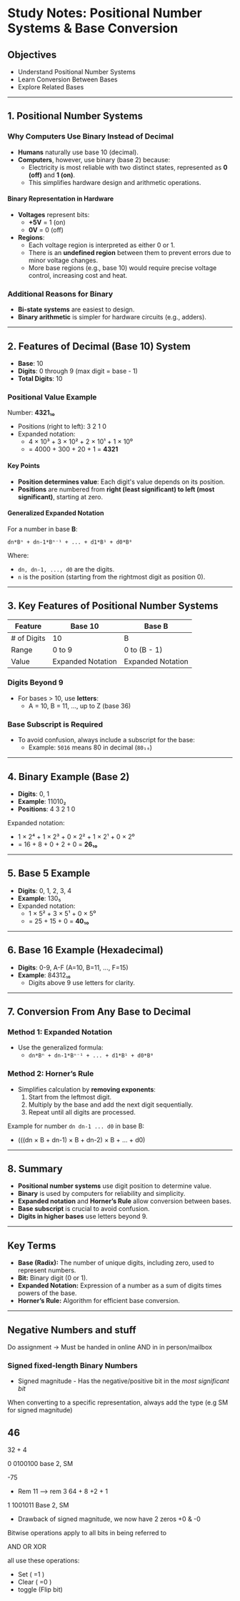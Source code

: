 # Study Notes: Positional Number Systems & Base Conversion

## Objectives
- Understand Positional Number Systems
- Learn Conversion Between Bases
- Explore Related Bases

---

## 1. Positional Number Systems

### Why Computers Use Binary Instead of Decimal
- **Humans** naturally use base 10 (decimal).
- **Computers**, however, use binary (base 2) because:
  - Electricity is most reliable with two distinct states, represented as **0 (off)** and **1 (on)**.
  - This simplifies hardware design and arithmetic operations.

#### Binary Representation in Hardware
- **Voltages** represent bits:
  - **+5V** = 1 (on)
  - **0V** = 0 (off)
- **Regions**:
  - Each voltage region is interpreted as either 0 or 1.
  - There is an **undefined region** between them to prevent errors due to minor voltage changes.
  - More base regions (e.g., base 10) would require precise voltage control, increasing cost and heat.

### Additional Reasons for Binary
- **Bi-state systems** are easiest to design.
- **Binary arithmetic** is simpler for hardware circuits (e.g., adders).

---

## 2. Features of Decimal (Base 10) System

- **Base**: 10
- **Digits**: 0 through 9 (max digit = base - 1)
- **Total Digits**: 10

### Positional Value Example

Number: **4321₁₀**

- Positions (right to left): 3 2 1 0
- Expanded notation:
  - 4 × 10³ + 3 × 10² + 2 × 10¹ + 1 × 10⁰
  - = 4000 + 300 + 20 + 1 = **4321**

#### Key Points
- **Position determines value**: Each digit's value depends on its position.
- **Positions** are numbered from **right (least significant) to left (most significant)**, starting at zero.

#### Generalized Expanded Notation

For a number in base **B**:

`dn*Bⁿ + dn-1*Bⁿ⁻¹ + ... + d1*B¹ + d0*B⁰`

Where:
- `dn, dn-1, ..., d0` are the digits.
- `n` is the position (starting from the rightmost digit as position 0).

---

## 3. Key Features of Positional Number Systems

| Feature     | Base 10        | Base B           |
|-------------|----------------|------------------|
| # of Digits | 10             | B                |
| Range       | 0 to 9         | 0 to (B - 1)     |
| Value       | Expanded Notation | Expanded Notation |

### Digits Beyond 9
- For bases > 10, use **letters**:
  - A = 10, B = 11, ..., up to Z (base 36)

### **Base Subscript is Required**
- To avoid confusion, always include a subscript for the base:
  - Example: `5016` means 80 in decimal (`80₁₀`)

---

## 4. Binary Example (Base 2)

- **Digits**: 0, 1
- **Example**: 11010₂
- **Positions**: 4 3 2 1 0

Expanded notation:
- 1 × 2⁴ + 1 × 2³ + 0 × 2² + 1 × 2¹ + 0 × 2⁰
- = 16 + 8 + 0 + 2 + 0 = **26₁₀**

---

## 5. Base 5 Example

- **Digits**: 0, 1, 2, 3, 4
- **Example**: 130₅
- Expanded notation:
  - 1 × 5² + 3 × 5¹ + 0 × 5⁰
  - = 25 + 15 + 0 = **40₁₀**

---

## 6. Base 16 Example (Hexadecimal)

- **Digits**: 0-9, A-F (A=10, B=11, ..., F=15)
- **Example**: 84312₁₆
  - Digits above 9 use letters for clarity.

---

## 7. Conversion From Any Base to Decimal

### Method 1: Expanded Notation
- Use the generalized formula:
  - `dn*Bⁿ + dn-1*Bⁿ⁻¹ + ... + d1*B¹ + d0*B⁰`

### Method 2: Horner’s Rule
- Simplifies calculation by **removing exponents**:
  1. Start from the leftmost digit.
  2. Multiply by the base and add the next digit sequentially.
  3. Repeat until all digits are processed.

Example for number `dn dn-1 ... d0` in base B:
- (((dn × B + dn-1) × B + dn-2) × B + ... + d0)

---

## 8. Summary

- **Positional number systems** use digit position to determine value.
- **Binary** is used by computers for reliability and simplicity.
- **Expanded notation** and **Horner’s Rule** allow conversion between bases.
- **Base subscript** is crucial to avoid confusion.
- **Digits in higher bases** use letters beyond 9.

---

## Key Terms

- **Base (Radix):** The number of unique digits, including zero, used to represent numbers.
- **Bit:** Binary digit (0 or 1).
- **Expanded Notation:** Expression of a number as a sum of digits times powers of the base.
- **Horner’s Rule:** Algorithm for efficient base conversion.


----
## Negative Numbers and stuff

Do assignment -> Must be handed in online AND in in person/mailbox


### Signed fixed-length Binary Numbers

- Signed magnitude - Has the negative/positive bit in the *most significant bit*

When converting to a specific representation, always add the type (e.g SM for signed magnitude)

46
-
32 + 4

0 0100100 base 2, SM


-75
- Rem 11 --> rem 3
64 + 8 +2 + 1

1  1001011 Base 2, SM

- Drawback of signed magnitude, we now have 2 zeros +0 & -0




Bitwise operations apply to all bits in being referred to

AND
OR
XOR

all use these operations:
- Set ( =1 )
- Clear ( =0 )
- toggle (Flip bit)
